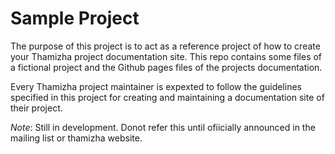# Sample Project
The purpose of this project is to act as a reference project of how to create your Thamizha project documentation site. This repo contains some files of a fictional project and the Github pages files of the projects documentation.

Every Thamizha project maintainer is expexted to follow the guidelines specified in this project for creating and maintaining a documentation site of their project.

*Note*: Still in development. Donot refer this until ofiicially announced in the mailing list or thamizha website.
